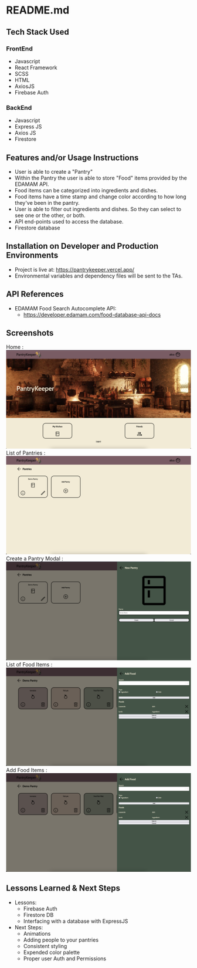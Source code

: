 # README.md

## Tech Stack Used

### FrontEnd

- Javascript
- React Framework
- SCSS
- HTML
- AxiosJS
- Firebase Auth

### BackEnd

- Javascript
- Express JS
- Axios JS
- Firestore

## Features and/or Usage Instructions

- User is able to create a "Pantry"
- Within the Pantry the user is able to store "Food" items provided by the EDAMAM API.
- Food items can be categorized into ingredients and dishes.
- Food items have a time stamp and change color according to how long they've been in the pantry.
- User is able to filter out ingredients and dishes. So they can select to see one or the other, or both.
- API end-points used to access the database.
- Firestore database

## Installation on Developer and Production Environments

- Project is live at: https://pantrykeeper.vercel.app/
- Environmental variables and dependency files will be sent to the TAs.

## API References

- EDAMAM Food Search Autocomplete API: 
   - https://developer.edamam.com/food-database-api-docs

## Screenshots

Home : ![Picture of Home](/screenshots/home.png "Title is optional")
List of Pantries : ![Picture of List of Pantries](/screenshots/pantries.png "Title is optional")
Create a Pantry Modal : ![Picture of Create Pantry Modal](/screenshots/new-pantry.png "Title is optional")
List of Food Items : ![Picture of Food Items](/screenshots/new-foods.png "Title is optional")
Add Food Items : ![Picture Adding Food Items](/screenshots/new-foods.png "Title is optional")

## Lessons Learned & Next Steps
 * Lessons:
    * Firebase Auth
    * Firestore DB
    * Interfacing with a database with ExpressJS
 * Next Steps:
    * Animations
    * Adding people to your pantries
    * Consistent styling 
    * Expended color palette
    * Proper user Auth and Permissions
